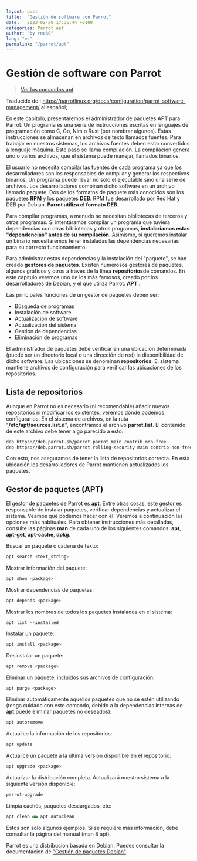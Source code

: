 ```yaml
---
layout: post
title:  "Gestión de software con Parrot"
date:   2023-02-20 17:36:44 +0100
categories: Parrot apt
author: "by rnek0"
lang: "es"
permalink: "/parrot/apt"
---
```


# Gestión de software con Parrot 

> <a href="#comandos">Ver los comandos apt</a>

Traducido de : <https://parrotlinux.org/docs/configuration/parrot-software-management/> al español;

En este capítulo, presentaremos el administrador de paquetes APT para Parrot. Un programa es una serie de instrucciones escritas en lenguajes de programación como C, Go, Nim o Rust (por nombrar algunos). Estas instrucciones se almacenan en archivos de texto llamados fuentes. Para trabajar en nuestros sistemas, los archivos fuentes deben estar convertidos a lenguaje máquina. Este paso se llama compilación. La compilación genera uno o varios archivos, que el sistema puede manejar, llamados binarios.

El usuario no necesita compilar las fuentes de cada programa ya que los desarrolladores son los responsables de compilar y generar los respectivos binarios. Un programa puede llevar no solo el ejecutable sino una serie de archivos. Los desarrolladores combinan dicho software en un archivo llamado paquete. Dos de los formatos de paquete más conocidos son los paquetes **RPM** y los paquetes **DEB**. RPM fue desarrollado por Red Hat y DEB por Debian. **Parrot utiliza el formato DEB**.

Para compilar programas, a menudo se necesitan bibliotecas de terceros y otros programas. Si intentáramos compilar un programa que tuviera dependencias con otras bibliotecas y otros programas, **instalaríamos estas "dependencias" antes de su compilación**. Asimismo, si queremos instalar un binario necesitaremos tener instaladas las dependencias necesarias para su correcto funcionamiento.

Para administrar estas dependencias y la instalación del "paquete", se han creado **gestores de paquetes**. Existen numerosos gestores de paquetes, algunos gráficos y otros a través de la línea **repositorios**de comandos. En este capítulo veremos uno de los más famosos, creado por los desarrolladores de Debian, y el que utiliza Parrot: **APT** .

Las principales funciones de un gestor de paquetes deben ser:

* Búsqueda de programas
* Instalación de software
* Actualización de software
* Actualizacion del sistema
* Gestión de dependencias
* Eliminación de programas
 
El administrador de paquetes debe verificar en una ubicación determinada (puede ser un directorio local o una dirección de red) la disponibilidad de dicho software. Las ubicaciones se denominan **repositorios**. El sistema mantiene archivos de configuración para verificar las ubicaciones de los repositorios.

## Lista de repositorios

Aunque en Parrot no es necesario (ni recomendable) añadir nuevos repositorios ni modificar los existentes, veremos dónde podemos configurarlos. En el sistema de archivos, en la ruta "**/etc/apt/sources.list.d**", encontramos el archivo **parrot.list**. El contenido de este archivo debe tener algo parecido a esto:

```bash
deb https://deb.parrot.sh/parrot parrot main contrib non-free
deb https://deb.parrot.sh/parrot rolling-security main contrib non-free
```

Con esto, nos aseguramos de tener la lista de repositorios correcta. En esta ubicación los desarrolladores de Parrot mantienen actualizados los paquetes.

<a id="comandos"></a>
## Gestor de paquetes (APT)

El gestor de paquetes de Parrot es **apt**. Entre otras cosas, este gestor es responsable de instalar paquetes, verificar dependencias y actualizar el sistema. Veamos qué podemos hacer con él. Veremos a continuación las opciones más habituales. Para obtener instrucciones más detalladas, consulte las páginas **man** de cada uno de los siguientes comandos: **apt**, **apt-get**, **apt-cache**, **dpkg**.

Buscar un paquete o cadena de texto:

```bash
apt search <text_string>
```

Mostrar información del paquete:

```bash
apt show <package>
```

Mostrar dependencias de paquetes:

```bash
apt depends <package>
```

Mostrar los nombres de todos los paquetes instalados en el sistema:

```
apt list --installed
```

Instalar un paquete:

```bash
apt install <package>
```

Desinstalar un paquete:

```bash
apt remove <package>
```

Eliminar un paquete, incluidos sus archivos de configuración:

```bash
apt purge <package>
```

Eliminar automáticamente aquellos paquetes que no se estén utilizando (tenga cuidado con este comando, debido a la dependencias internas de **apt** puede eliminar paquetes no deseados):

```bash
apt autoremove
```

Actualice la información de los repositorios:

```bash
apt update
```

Actualice un paquete a la última versión disponible en el repositorio:

```bash
apt upgrade <package>
```

Actualizar la distribución completa. Actualizará nuestro sistema a la siguiente versión disponible:

```bash
parrot-upgrade
```

Limpia cachés, paquetes descargados, etc:

```bash
apt clean && apt autoclean
```

Estos son solo algunos ejemplos. Si se requiere más información, debe consultar la página del manual (man 8 apt).

Parrot es una distribucion basada en Debian. Puedes consultar la documentacion de ["Gestión de paquetes Debian"](https://www.debian.org/doc/manuals/debian-reference/ch02.es.html#_basic_package_management_operations)
